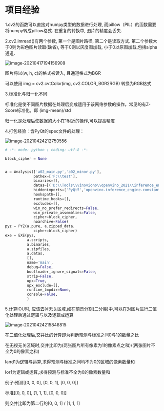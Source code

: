 # 项目经验

1.cv2的函数可以直接对numpy类型的数据进行处理, 而pillow（PIL）的函数需要将numpy转成pillow格式. 在重复的转换中, 图片的精度会丢失.

2.cv2.imread()有两个参数, 第一个是图片路径, 第二个是读取方式. 第二个参数大于0则为彩色图片读取(缺省), 等于0则以灰度图加载, 小于0以原图加载,包括alpha通道. 

![image-20210417194156908](C:\Users\lenovo\AppData\Roaming\Typora\typora-user-images\image-20210417194156908.png)

图片将以(w, h, c)的格式被读入, 且通道格式为BGR

可以使用 img = cv2.cvtColor(img, cv2.COLOR_BGR2RGB) 转换为RGB格式

3.标准化与归一化不同

标准化是使不同图片数据在处理后变成适用于该网络参数的操作，常见的有Z-Score标准化，即 (img-mean)/std

归一化是处理后使数据的大小在1附近的操作,可以提高精度

4.打包经验：含PyQt的spec文件的处理：

![image-20210424212750556](C:\Users\lenovo\AppData\Roaming\Typora\typora-user-images\image-20210424212750556.png)

```python
# -*- mode: python ; coding: utf-8 -*-

block_cipher = None


a = Analysis(['a02_main.py','a02_minor.py'],
             pathex=['F:\\test'],
             binaries=[],
             datas=[('D:\\Tools\\vinoviono\\openvino_2021\\inference_engine\\bin\\intel64\\Release', '.')],
             hiddenimports=['PyQt5','openvino.inference_engine.constants'],
             hookspath=[],
             runtime_hooks=[],
             excludes=[],
             win_no_prefer_redirects=False,
             win_private_assemblies=False,
             cipher=block_cipher,
             noarchive=False)
pyz = PYZ(a.pure, a.zipped_data,
             cipher=block_cipher)
exe = EXE(pyz,
          a.scripts,
          a.binaries,
          a.zipfiles,
          a.datas,
          [],
          name='main',
          debug=False,
          bootloader_ignore_signals=False,
          strip=False,
          upx=True,
          upx_exclude=[],
          runtime_tmpdir=None,
          console=False,
          )
```

5.计算IOU时, 应该去掉无关区域,如在前景分割(二分类)中,可以在对图片进行二值化处理后通过逻辑与以及逻辑或运算

![image-20210424215848815](C:\Users\lenovo\AppData\Roaming\Typora\typora-user-images\image-20210424215848815.png)

在二值化处理后,交并比的计算即为判断预测与标准之间0与1的数量之比

在无视无关区域时,交并比即为(两张图片所有像素为1的像素点之和)/(两张图片不全为0的像素之和)

Iand1为逻辑与运算,求得预测与标准之间均不为0的区域的像素数量和

Ior1为逻辑或运算,求得预测与标准不全为0的像素数量和

例子:预测[[0, 0, 0], [0, 0, 1], [0, 0, 0]]

标准[[0, 0, 0], [1, 1, 1], [0, 0, 0]]

则交并比即为第二行的[0, 0, 1] / [1, 1, 1]

